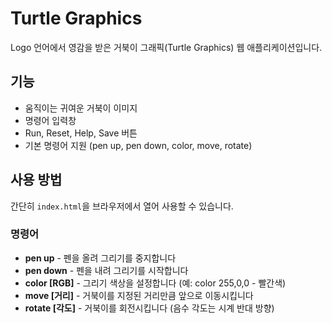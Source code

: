 # Turtle Graphics

Logo 언어에서 영감을 받은 거북이 그래픽(Turtle Graphics) 웹 애플리케이션입니다.

## 기능
- 움직이는 귀여운 거북이 이미지
- 명령어 입력창
- Run, Reset, Help, Save 버튼
- 기본 명령어 지원 (pen up, pen down, color, move, rotate)

## 사용 방법
간단히 `index.html`을 브라우저에서 열어 사용할 수 있습니다.

### 명령어
- **pen up** - 펜을 올려 그리기를 중지합니다
- **pen down** - 펜을 내려 그리기를 시작합니다
- **color [RGB]** - 그리기 색상을 설정합니다 (예: color 255,0,0 - 빨간색)
- **move [거리]** - 거북이를 지정된 거리만큼 앞으로 이동시킵니다
- **rotate [각도]** - 거북이를 회전시킵니다 (음수 각도는 시계 반대 방향) 